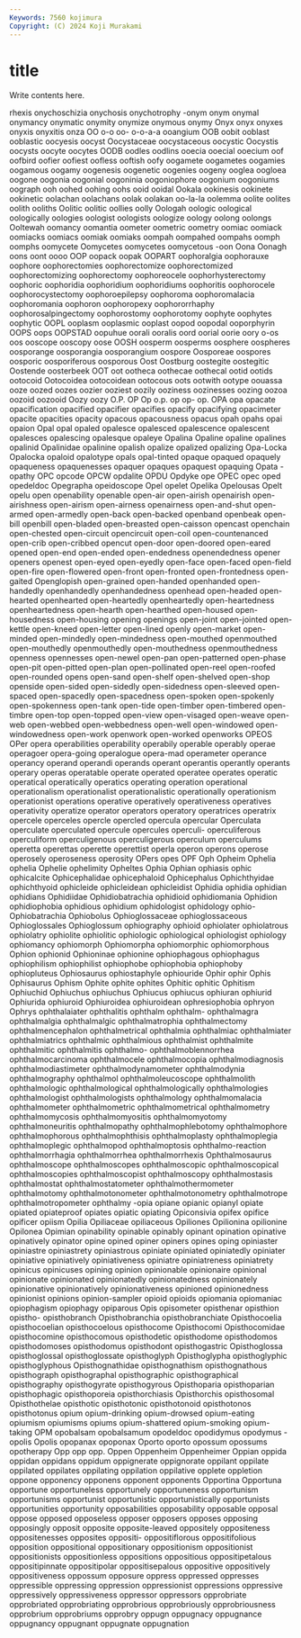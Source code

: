 ```yaml
---
Keywords: 7560 kojimura
Copyright: (C) 2024 Koji Murakami
---
```


# title

Write contents here.



rhexis onychoschizia onychosis onychotrophy -onym
onym onymal onymancy onymatic onymity onymize onymous onymy Onyx onyx
onyxes onyxis onyxitis onza OO o-o oo- o-o-a-a ooangium OOB
oobit ooblast ooblastic oocyesis oocyst Oocystaceae oocystaceous oocystic Oocystis oocysts
oocyte oocytes OODB oodles oodlins ooecia ooecial ooecium oof oofbird
oofier oofiest oofless ooftish oofy oogamete oogametes oogamies oogamous oogamy
oogenesis oogenetic oogenies oogeny ooglea oogloea oogone oogonia oogonial oogoninia
oogoniophore oogonium oogoniums oograph ooh oohed oohing oohs ooid ooidal
Ookala ookinesis ookinete ookinetic oolachan oolachans oolak oolakan oo-la-la oolemma
oolite oolites oolith ooliths Oolitic oolitic oollies oolly Oologah oologic
oological oologically oologies oologist oologists oologize oology oolong oolongs Ooltewah
oomancy oomantia oometer oometric oometry oomiac oomiack oomiacks oomiacs oomiak
oomiaks oompah oompahed oompahs oomph oomphs oomycete Oomycetes oomycetes oomycetous
-oon Oona Oonagh oons oont oooo OOP oopack oopak OOPART
oophoralgia oophorauxe oophore oophorectomies oophorectomize oophorectomized oophorectomizing oophorectomy oophoreocele oophorhysterectomy
oophoric oophoridia oophoridium oophoridiums oophoritis oophorocele oophorocystectomy oophoroepilepsy oophoroma oophoromalacia
oophoromania oophoron oophoropexy oophororrhaphy oophorosalpingectomy oophorostomy oophorotomy oophyte oophytes oophytic
OOPL ooplasm ooplasmic ooplast oopod oopodal ooporphyrin OOPS oops OOPSTAD
oopuhue oorali ooralis oord oorial oorie oory o-os oos ooscope
ooscopy oose OOSH oosperm oosperms oosphere oospheres oosporange oosporangia oosporangium
oospore Oosporeae oospores oosporic oosporiferous oosporous Oost Oostburg oostegite oostegitic
Oostende oosterbeek OOT oot ootheca oothecae oothecal ootid ootids ootocoid
Ootocoidea ootocoidean ootocous oots ootwith ootype oouassa ooze oozed oozes
oozier ooziest oozily ooziness oozinesses oozing oozoa oozoid oozooid Oozy
oozy O.P. OP Op o.p. op op- op. OPA opa
opacate opacification opacified opacifier opacifies opacify opacifying opacimeter opacite opacities
opacity opacous opacousness opacus opah opahs opai opaion Opal opal
opaled opalesce opalesced opalescence opalescent opalesces opalescing opalesque opaleye Opalina
Opaline opaline opalines opalinid Opalinidae opalinine opalish opalize opalized opalizing
Opa-Locka Opalocka opaloid opalotype opals opal-tinted opaque opaqued opaquely opaqueness
opaquenesses opaquer opaques opaquest opaquing Opata -opathy OPC opcode OPCW
opdalite OPDU Opdyke ope OPEC opec oped opedeldoc Opegrapha opeidoscope
Opel opelet Opelika Opelousas Opelt opelu open openability openable open-air
open-airish openairish open-airishness open-airism open-airness openairness open-and-shut open-armed open-armedly open-back
open-backed openband openbeak open-bill openbill open-bladed open-breasted open-caisson opencast openchain
open-chested open-circuit opencircuit open-coil open-countenanced open-crib open-cribbed opencut open-door open-doored
open-eared opened open-end open-ended open-endedness openendedness opener openers openest open-eyed
open-eyedly open-face open-faced open-field open-fire open-flowered open-front open-fronted open-frontedness open-gaited
Openglopish open-grained open-handed openhanded open-handedly openhandedly openhandedness openhead open-headed open-hearted
openhearted open-heartedly openheartedly open-heartedness openheartedness open-hearth open-hearthed open-housed open-housedness open-housing
opening openings open-joint open-jointed open-kettle open-kneed open-letter open-lined openly open-market
open-minded open-mindedly open-mindedness open-mouthed openmouthed open-mouthedly openmouthedly open-mouthedness openmouthedness openness
opennesses open-newel open-pan open-patterned open-phase open-pit open-pitted open-plan open-pollinated open-reel
open-roofed open-rounded opens open-sand open-shelf open-shelved open-shop openside open-sided open-sidedly
open-sidedness open-sleeved open-spaced open-spacedly open-spacedness open-spoken open-spokenly open-spokenness open-tank open-tide
open-timber open-timbered open-timbre open-top open-topped open-view open-visaged open-weave open-web open-webbed
open-webbedness open-well open-windowed open-windowedness open-work openwork open-worked openworks OPEOS OPer
opera operabilities operability operabily operable operably operae operagoer opera-going operalogue
opera-mad operameter operance operancy operand operandi operands operant operantis operantly
operants operary operas operatable operate operated operatee operates operatic operatical
operatically operatics operating operation operational operationalism operationalist operationalistic operationally operationism
operationist operations operative operatively operativeness operatives operativity operatize operator operators
operatory operatrices operatrix opercele operceles opercle opercled opercula opercular Operculata
operculate operculated opercule opercules operculi- operculiferous operculiform operculigenous operculigerous operculum
operculums operetta operettas operette operettist operla operon operons operose operosely
operoseness operosity OPers opes OPF Oph Opheim Ophelia ophelia Ophelie
ophelimity Opheltes Ophia Ophian ophiasis ophic ophicalcite Ophicephalidae ophicephaloid Ophicephalus
Ophichthyidae ophichthyoid ophicleide ophicleidean ophicleidist Ophidia ophidia ophidian ophidians Ophidiidae
Ophidiobatrachia ophidioid ophidiomania Ophidion ophidiophobia ophidious ophidium ophidologist ophidology ophio-
Ophiobatrachia Ophiobolus Ophioglossaceae ophioglossaceous Ophioglossales Ophioglossum ophiography ophioid ophiolater ophiolatrous
ophiolatry ophiolite ophiolitic ophiologic ophiological ophiologist ophiology ophiomancy ophiomorph Ophiomorpha
ophiomorphic ophiomorphous Ophion ophionid Ophioninae ophionine ophiophagous ophiophagus ophiophilism ophiophilist
ophiophobe ophiophobia ophiophoby ophiopluteus Ophiosaurus ophiostaphyle ophiouride Ophir ophir Ophis
Ophisaurus Ophism Ophite ophite ophites Ophitic ophitic Ophitism Ophiuchid Ophiuchus
ophiuchus Ophiucus ophiucus ophiuran ophiurid Ophiurida ophiuroid Ophiuroidea ophiuroidean ophresiophobia
ophryon Ophrys ophthalaiater ophthalitis ophthalm ophthalm- ophthalmagra ophthalmalgia ophthalmalgic ophthalmatrophia
ophthalmectomy ophthalmencephalon ophthalmetrical ophthalmia ophthalmiac ophthalmiater ophthalmiatrics ophthalmic ophthalmious ophthalmist
ophthalmite ophthalmitic ophthalmitis ophthalmo- ophthalmoblennorrhea ophthalmocarcinoma ophthalmocele ophthalmocopia ophthalmodiagnosis ophthalmodiastimeter
ophthalmodynamometer ophthalmodynia ophthalmography ophthalmol ophthalmoleucoscope ophthalmolith ophthalmologic ophthalmological ophthalmologically ophthalmologies
ophthalmologist ophthalmologists ophthalmology ophthalmomalacia ophthalmometer ophthalmometric ophthalmometrical ophthalmometry ophthalmomycosis ophthalmomyositis
ophthalmomyotomy ophthalmoneuritis ophthalmopathy ophthalmophlebotomy ophthalmophore ophthalmophorous ophthalmophthisis ophthalmoplasty ophthalmoplegia ophthalmoplegic
ophthalmopod ophthalmoptosis ophthalmo-reaction ophthalmorrhagia ophthalmorrhea ophthalmorrhexis Ophthalmosaurus ophthalmoscope ophthalmoscopes ophthalmoscopic
ophthalmoscopical ophthalmoscopies ophthalmoscopist ophthalmoscopy ophthalmostasis ophthalmostat ophthalmostatometer ophthalmothermometer ophthalmotomy ophthalmotonometer
ophthalmotonometry ophthalmotrope ophthalmotropometer ophthalmy -opia opiane opianic opianyl opiate opiated
opiateproof opiates opiatic opiating Opiconsivia opifex opifice opificer opiism Opilia
Opiliaceae opiliaceous Opiliones Opilionina opilionine Opilonea Opimian opinability opinable opinably
opinant opination opinative opinatively opinator opine opined opiner opiners opines
oping opiniaster opiniastre opiniastrety opiniastrous opiniate opiniated opiniatedly opiniater opiniative
opiniatively opiniativeness opiniatre opiniatreness opiniatrety opinicus opinicuses opining opinion opinionable
opinionaire opinional opinionate opinionated opinionatedly opinionatedness opinionately opinionative opinionatively opinionativeness
opinioned opinionedness opinionist opinions opinion-sampler opioid opioids opiomania opiomaniac opiophagism
opiophagy opiparous Opis opisometer opisthenar opisthion opistho- opisthobranch Opisthobranchia opisthobranchiate
Opisthocoelia opisthocoelian opisthocoelous opisthocome Opisthocomi Opisthocomidae opisthocomine opisthocomous opisthodetic opisthodome
opisthodomos opisthodomoses opisthodomus opisthodont opisthogastric Opisthoglossa opisthoglossal opisthoglossate opisthoglyph Opisthoglypha
opisthoglyphic opisthoglyphous Opisthognathidae opisthognathism opisthognathous opisthograph opisthographal opisthographic opisthographical opisthography
opisthogyrate opisthogyrous Opisthoparia opisthoparian opisthophagic opisthoporeia opisthorchiasis Opisthorchis opisthosomal Opisthothelae
opisthotic opisthotonic opisthotonoid opisthotonos opisthotonus opium opium-drinking opium-drowsed opium-eating opiumism
opiumisms opiums opium-shattered opium-smoking opium-taking OPM opobalsam opobalsamum opodeldoc opodidymus
opodymus -opolis Opolis opopanax opoponax Oporto oporto opossum opossums opotherapy
Opp opp opp. Oppen Oppenheim Oppenheimer Oppian oppida oppidan oppidans
oppidum oppignerate oppignorate oppilant oppilate oppilated oppilates oppilating oppilation oppilative
opplete oppletion oppone opponency opponens opponent opponents Opportina Opportuna opportune
opportuneless opportunely opportuneness opportunism opportunisms opportunist opportunistic opportunistically opportunists opportunities
opportunity opposabilities opposability opposable opposal oppose opposed opposeless opposer opposers
opposes opposing opposingly opposit opposite opposite-leaved oppositely oppositeness oppositenesses opposites
oppositi- oppositiflorous oppositifolious opposition oppositional oppositionary oppositionism oppositionist oppositionists oppositionless
oppositions oppositious oppositipetalous oppositipinnate oppositipolar oppositisepalous oppositive oppositively oppositiveness oppossum
opposure oppress oppressed oppresses oppressible oppressing oppression oppressionist oppressions oppressive
oppressively oppressiveness oppressor oppressors opprobriate opprobriated opprobriating opprobrious opprobriously opprobriousness
opprobrium opprobriums opprobry oppugn oppugnacy oppugnance oppugnancy oppugnant oppugnate oppugnation
